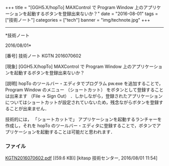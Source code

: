 ﻿+++
title = "[GGH5.X/hopTo] MAXControl で Program Window 上のアプリケーションを起動するボタンを登録出来ないか？"
date = "2016-08-01"
tags = ["技術ノート"]
categories = ["tech"]
banner = "img/technote.jpg"
+++

-----------------------------------------------------------------------------------------------------------------------------

*技術ノート

2016/08/01*


[番号]
技術ノート KGTN 2016070602

[現象]
[GGH5.X/hopTo] MAXControl で Program Window
上のアプリケーションを起動するボタンを登録出来ないか？

[説明]
hopTo のツールバー・エディタでプログラム pw.exe を追加することで，
Program Window のメニュー （ショートカット）
をボタンとして登録することは出来ます （File → Sign Out）
．しかしながら，登録されたアプリケーションについてはショートカットが設定されていないため，残念ながらボタンを登録することが出来ません．

技術的には， 「ショートカットで」
アプリケーションを起動するランチャーを作成し，それを hopTo
のツールバー・エディタに登録することで，ボタンでアプリケーションを起動することは可能だと思われます．


### ファイル

 
 


[KGTN2016070602.pdf](http://techreport.kitasp.net/attachments/download/2794/KGTN2016070602.pdf)
 [(59.6 KB)] [kitasp 技術センター, 2016/08/01
11:54]


 


 

